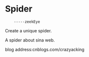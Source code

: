 # Spider
        -----zeekEye
Create a unique spider.

A spider about sina web.

blog address:cnblogs.com/crazyacking
